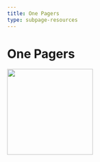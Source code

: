 ```yaml
---
title: One Pagers
type: subpage-resources
---
```


<div class="blog-main subpage-resources">
<div class="hero jumbotron jumbotron-fluid">
        <div class="container-fluid">
            <div class="row">
                <div class="col-xl-5 offset-xl-2 col-lg-7 offset-lg-1 col-md-10 offset-md-1 col-sm-10 offset-sm-1 col-xs-12">
                        <h1 class="display-4">One Pagers</h1>
                </div>
                <div class="hero-image-container col-xl-3 offset-xl-0 col-lg-2 offset-lg-0 col-md-10 offset-md-1 col-sm-10 offset-sm-1 col-xs-12">
                    <img src="/images/resources-landing.svg" width="200px">
                </div>
            </div>
        </div>
        </div>
